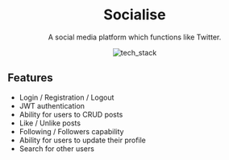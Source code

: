 <div align="center">
<h1>Socialise</h1>
<p>A social media platform which functions like Twitter.</p>

![tech_stack](https://user-images.githubusercontent.com/59027997/117015717-e6889400-ace9-11eb-8549-f5b60ee4a976.png)
</div>

<div>
<h2>Features</h2>
<ul>
  <li>Login / Registration / Logout</li>
  <li>JWT authentication</li>
  <li>Ability for users to CRUD posts</li>
  <li>Like / Unlike posts</li>
  <li>Following / Followers capability </li>
  <li>Ability for users to update their profile</li>
  <li>Search for other users</li>
</ul>
</div>